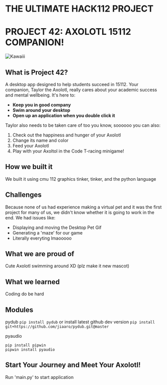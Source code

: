 # THE ULTIMATE HACK112 PROJECT
# PROJECT 42: AXOLOTL 15112 COMPANION!

![Kawaiii](https://i.imgur.com/Jlwpm0Z.jpg)

## What is Project 42?
A desktop app designed to help students succeed in 15112. Your companion, Taylor the Axolotl,
really cares about your academic success and mental wellbeing. It's here to:
* **Keep you in good company**
* **Swim around your desktop** 
* **Open up an application when you double click it**

Taylor also needs to be taken care of too you know, soooooo you can also:
1. Check out the happiness and hunger of your Axolotl
2. Change its name and color
3. Feed your Axolotl
4. Play with your Axoltol in the Code T-racing minigame!

## How we built it
We built it using cmu 112 graphics tinker, tinker, and the python language

## Challenges
Because none of us had experience making a virtual pet and it was the first project for many of us, we didn't know whether it is going to work in the end. We had issues like:
- Displaying and moving the Desktop Pet Gif
- Generating a 'maze' for our game
- Literally everyting lmaooooo

## What we are proud of

Cute Axolotl swimming around XD (plz make it new mascot)

## What we learned

Coding do be hard

## Modules

pydub
```pip install pydub```
or install latest github dev version
```pip install git+https://github.com/jiaaro/pydub.git@master```

pyaudio
```
pip install pipwin 
pipwin install pyaudio
```

## Start Your Journey and Meet Your Axolotl!

Run 'main.py' to start application
